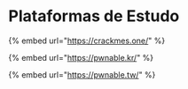 # Plataformas de Estudo

{% embed url="https://crackmes.one/" %}

{% embed url="https://pwnable.kr/" %}

{% embed url="https://pwnable.tw/" %}
